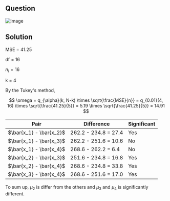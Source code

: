 ## Question

![image](https://github.com/user-attachments/assets/0d0377e1-62d9-4873-8034-b9ed919432be)

## Solution

MSE = 41.25

df = 16

$n_i = 16$

k = 4

By the Tukey's method,

$$
\omega = q_{\alpha}(k, N-k) \times \sqrt{\frac{MSE}{n}} = q_{0.01}(4, 16) \times \sqrt{\frac{41.25}{5}} = 5.19 \times \sqrt{\frac{41.25}{5}} = 14.91
$$

| Pair                    | Difference  | Significant  |  
|-------------------------|----------------------|-----|  
| $\bar{x_1} - \bar{x_2}$ | 262.2 - 234.8 = 27.4 | Yes |  
| $\bar{x_1} - \bar{x_3}$ | 262.2 - 251.6 = 10.6 | No  |  
| $\bar{x_1} - \bar{x_4}$ | 268.6 - 262.2 = 6.4  | No  |  
| $\bar{x_2} - \bar{x_3}$ | 251.6 - 234.8 = 16.8 | Yes |  
| $\bar{x_2} - \bar{x_4}$ | 268.6 - 234.8 = 33.8 | Yes |  
| $\bar{x_3} - \bar{x_4}$ | 268.6 - 251.6 = 17.0 | Yes |  

To sum up, $\mu_2$ is differ from the others and $\mu_3$ and $\mu_4$ is significantly different.
